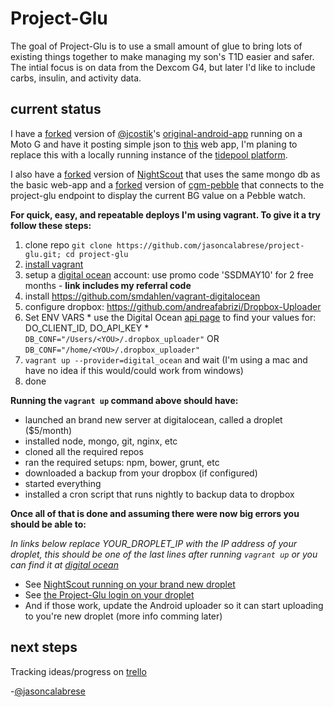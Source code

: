 Project-Glu
===========

The goal of Project-Glu is to use a small amount of glue to bring lots of existing things together to make managing my son's T1D easier and safer. The intial focus is on data from the Dexcom G4, but later I'd like to include carbs, insulin, and activity data.

current status
--------------

I have a [forked](https://github.com/jasoncalabrese/original-android-cgm) version of [@jcostik](https://twitter.com/jcostik)'s [original-android-app](https://github.com/hackingtype1/original-android-cgm) running on a Moto G and have it posting simple json to [this](https://github.com/jasoncalabrese/project-glu) web app, I'm planing to replace this with a locally running instance of the [tidepool platform](http://tidepool.org/platform/).

I also have a [forked](https://github.com/jasoncalabrese/cgm-remote-monitor) version of [NightScout](https://github.com/rnpenguin/cgm-remote-monitor) that uses the same mongo db as the basic web-app
and a [forked](https://github.com/jasoncalabrese/cgm-pebble) version of [cgm-pebble](https://github.com/hackingtype1/cgm-pebble) that connects to the project-glu endpoint to display the current BG value on a Pebble watch.

**For quick, easy, and repeatable deploys I'm using vagrant.
To give it a try follow these steps:**

  1. clone repo `git clone https://github.com/jasoncalabrese/project-glu.git; cd project-glu`
  1. [install vagrant](http://docs.vagrantup.com/v2/installation/index.html)
  1. setup a [digital ocean](https://www.digitalocean.com/?refcode=78da7dabdaf4) account: use promo code 'SSDMAY10' for 2 free months - **link includes my referral code**
  1. install https://github.com/smdahlen/vagrant-digitalocean
  1. configure dropbox: https://github.com/andreafabrizi/Dropbox-Uploader
  1. Set ENV VARS
    * use the Digital Ocean [api page](https://cloud.digitalocean.com/api_access) to find your values for: DO_CLIENT_ID, DO_API_KEY
    * `DB_CONF="/Users/<YOU>/.dropbox_uploader"` OR `DB_CONF="/home/<YOU>/.dropbox_uploader"`
  1. `vagrant up --provider=digital_ocean` and wait (I'm using a mac and have no idea if this would/could work from windows)
  1. done

**Running the `vagrant up` command above should have:**

* launched an brand new server at digitalocean, called a droplet ($5/month)
* installed node, mongo, git, nginx, etc
* cloned all the required repos
* ran the required setups: npm, bower, grunt, etc
* downloaded a backup from your dropbox (if configured)
* started everything
* installed a cron script that runs nightly to backup data to dropbox

**Once all of that is done and assuming there were now big errors you should be able to:**

_In links below replace YOUR_DROPLET_IP with the IP address of your droplet, this should be one of the last lines after running `vagrant up` or you can find it at [digital ocean](https://cloud.digitalocean.com/droplets)_

* See [NightScout running on your brand new droplet](http://YOUR_DROPLET_IP:1337)
* See [the Project-Glu login on your droplet](http://YOUR_DROPLET_IP)
* And if those work, update the Android uploader so it can start uploading to you're new droplet (more info comming later)


next steps
----------

Tracking ideas/progress on [trello](https://trello.com/b/k8dwYmAI/project-glu)

-[@jasoncalabrese](https://twitter.com/jasoncalabrese)
